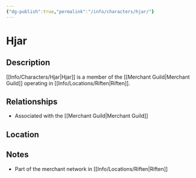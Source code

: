 ```yaml
---
{"dg-publish":true,"permalink":"/info/characters/hjar/"}
---
```


# Hjar

## Description
[[Info/Characters/Hjar\|Hjar]] is a member of the [[Merchant Guild\|Merchant Guild]] operating in [[Info/Locations/Riften\|Riften]].

## Relationships
- Associated with the [[Merchant Guild\|Merchant Guild]]

## Location


## Notes
- Part of the merchant network in [[Info/Locations/Riften\|Riften]]